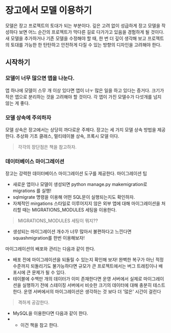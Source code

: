 # 장고에서 모델 이용하기
모델은 장고 프로젝트의 토대가 되는 부분이다. 깊은 고려 없이 성급하게 장고 모델을 작성하다 보면 어느 순간의 프로젝트가 막다른 길로 다가가고 있음을 경험하게 될 것이다.
새 모델을 추가하거나 기존 모델을 수정해야 할 때, 한 번 더 깊이 생각해 보고 프로젝트의 토대를 가능한 한 탄탄하고 안전하게 다질 수 있는 방향의 디자인을 고려해야 한다.

## 시작하기
### 모델이 너무 많으면 앱을 나눈다.
앱 하나에 모델이 스무 개 이상 있다면 앱이 너ㅜ 많은 일을 하고 있다는 증거다. 크기가 작은 앱으로 분리하는 것을 고려해야 할 것이다. 각 앱이 가진 모델수가 다섯개를 넘지 않는 게 좋다.

### 모델 상속에 주의하자
모델 상속은 장고에서는 상당히 까다로운 주제다. 장고는 세 가지 모델 상속 방법을 제공한다. 추상화 기초 클래스, 멀티테이블 상속, 프록시 모델 이다.
> 각각의 장단점은 책을 참고하자.

### 데이터베이스 마이그레이션
장고는 강력한 데이터베이스 마이그레이션 도구를 제공한다.
마이그레이션 팁
- 새로운 앱이나 모델이 생성되면 python manage.py makemigration로 migrations 를 실행!
- sqlmigrate 명령을 이용해 어떤 SQL문이 실행되는지도 확인하자.
- 자체적인 mirgations 스타일로 이루어지지 않은 외부 앱에 대해 마이그레이션을 처리할 때는 MIGRATIONS_MODULES 세팅을 이용한다.
> MIGRATIONS_MODULES 세팅이 뭐지??
- 생성되는 마이그레이션 개수가 너무 많아서 불편하다고 느낀다면 squashmigration를 한번 이용해보자!

마이그레이션의 배포와 관리는 다음과 같이 한다.
- 배포 전에 마이그레이션을 되돌릴 수 있는지 확인해 보자! 완벽한 복구가 아닌 적정 수준까지 되돌리기도 불가능하다면 규모가 큰 프로젝트에서는 버그 트래킹이나 배포시에 큰 문제가 될 수 있다.
- 테이블에 수백만 개의 데이터가 이미 존재한다면 운영 서버에서 실제로 마이그레이션을 실행하기 전에 스테이징 서버에서 비슷한 크기의 데이터에 대해 충분히 테스트한다. 운영 서버에서의 마이그레이션은 생각하는 것 보다 더 '많은' 시간이 걸린다
> 격하게 공감한다.
- MySQL을 이용한다면 다음과 같이 한다.
- - 이건 책을 참고 한다.
